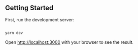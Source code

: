 
## Getting Started

First, run the development server:

```bash

yarn dev

```

Open [http://localhost:3000](http://localhost:3000) with your browser to see the result.
